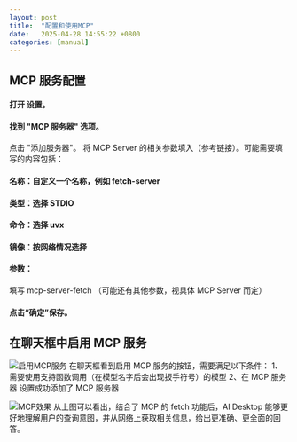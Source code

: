 ```yaml
---
layout: post
title:  "配置和使用MCP"
date:   2025-04-28 14:55:22 +0800
categories: [manual]
---
```

## MCP 服务配置

#### 打开 设置。
#### 找到 "MCP 服务器" 选项。
点击 "添加服务器"。
将 MCP Server 的相关参数填入（参考链接）。可能需要填写的内容包括：
#### 名称：自定义一个名称，例如 fetch-server
#### 类型：选择 STDIO
#### 命令：选择 uvx
#### 镜像：按网络情况选择
#### 参数：
填写 mcp-server-fetch （可能还有其他参数，视具体 MCP Server 而定）
#### 点击“确定”保存。

## 在聊天框中启用 MCP 服务

![启用MCP服务](/ai-desktop/assets/images/mcp.png "")
在聊天框看到启用 MCP 服务的按钮，需要满足以下条件：
1、需要使用支持函数调用（在模型名字后会出现扳手符号）的模型
2、在 MCP 服务器 设置成功添加了 MCP 服务器

![MCP效果](/ai-desktop/assets/images/mcp.avif "")
从上图可以看出，结合了 MCP 的 fetch 功能后，AI Desktop 能够更好地理解用户的查询意图，并从网络上获取相关信息，给出更准确、更全面的回答。